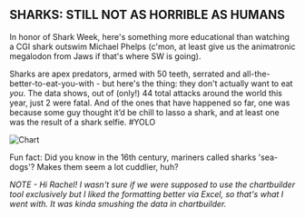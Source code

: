 ## SHARKS: STILL NOT AS HORRIBLE AS HUMANS ##

In honor of Shark Week, here's something more educational than watching a CGI shark outswim Michael Phelps (c'mon, at least give us the animatronic megalodon from Jaws if that's where SW is going). 

Sharks are apex predators, armed with 50 teeth, serrated and all-the-better-to-eat-you-with - but here's the thing: they don't actually want to eat *you*. The data shows, out of (only!) 44 total attacks around the world this year, just 2 were fatal. And of the ones that have happened so far, one was because some guy thought it’d be chill to lasso a shark, and at least one was the result of a shark selfie. #YOLO 


![Chart](digital-frameworks-hw/blob/master/chart.png "SharkChart")

Fun fact: Did you know in the 16th century, mariners called sharks 'sea-dogs'? Makes them seem a lot cuddlier, huh?

*NOTE - Hi Rachel! I wasn't sure if we were supposed to use the chartbuilder tool exclusively but I liked the formatting better via Excel, so that's what I went with. It was kinda smushing the data in chartbuilder.*
